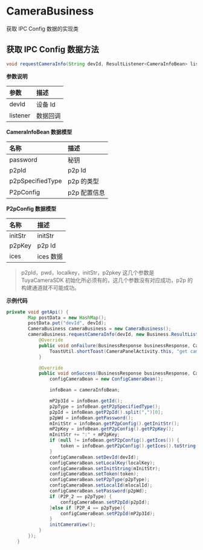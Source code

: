 # CameraBusiness

获取 IPC Config 数据的实现类

## 获取 IPC Config 数据方法

```java
void requestCameraInfo(String devId, ResultListener<CameraInfoBean> listener)
```

**参数说明**

| 参数              |      描述      |
| :-------------------- | :------------ |
| devId  | 设备 Id |
| listener  | 数据回调 |

**CameraInfoBean 数据模型**

| 名称                     | 描述   |
| :------------------------ | :------ |
| password                   | 秘钥   |
| p2pId               | p2p Id |
| p2pSpecifiedType         | p2p 的类型  |
| P2pConfig             | p2p 配置信息 |

**P2pConfig 数据模型**

| 名称                     | 描述   |
| :------------------------ | :------ |
| initStr                   | initStr   |
| p2pKey               | p2p Id |
| ices         | ices 数据  |

> p2pId，pwd，localkey，initStr，p2pkey 这几个参数是 TuyaCameraSDK 初始化所必须有的，这几个参数没有对应成功，p2p 的构建通道就不可能成功。



**示例代码**

```java
private void getApi() {
        Map postData = new HashMap();
        postData.put("devId", devId);
        CameraBusiness cameraBusiness = new CameraBusiness();
        cameraBusiness.requestCameraInfo(devId, new Business.ResultListener<CameraInfoBean>() {
            @Override
            public void onFailure(BusinessResponse businessResponse, CameraInfoBean cameraInfoBean, String s) {
                ToastUtil.shortToast(CameraPanelActivity.this, "get cameraInfo failed");
            }

            @Override
            public void onSuccess(BusinessResponse businessResponse, CameraInfoBean cameraInfoBean, String s) {
                configCameraBean = new ConfigCameraBean();

                infoBean = cameraInfoBean;

                mP2p3Id = infoBean.getId();
                p2pType = infoBean.getP2pSpecifiedType();
                p2pId = infoBean.getP2pId().split(",")[0];
                p2pWd = infoBean.getPassword();
                mInitStr = infoBean.getP2pConfig().getInitStr();
                mP2pKey = infoBean.getP2pConfig().getP2pKey();
                mInitStr += ":" + mP2pKey;
                if (null != infoBean.getP2pConfig().getIces()) {
                    token = infoBean.getP2pConfig().getIces().toString();
                }
                configCameraBean.setDevId(devId);
                configCameraBean.setLocalKey(localKey);
                configCameraBean.setInitString(mInitStr);
                configCameraBean.setToken(token);
                configCameraBean.setP2pType(p2pType);
                configCameraBean.setLocalId(mlocalId);
                configCameraBean.setPassword(p2pWd);
                if (P2P_2 == p2pType) {
                    configCameraBean.setP2pId(p2pId);
                }else if (P2P_4 == p2pType){
                    configCameraBean.setP2pId(mP2p3Id);
                }
                initCameraView();
            }
        });
    }	
```
